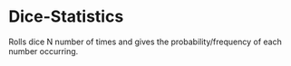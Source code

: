 # Dice-Statistics
Rolls dice N number of times and gives the probability/frequency of each number occurring. 
